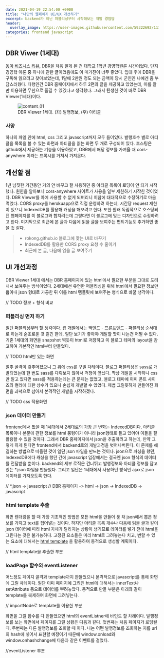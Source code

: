 ```yaml
---
date: 2021-04-19 22:54:00 +0900
title: "나만의 웹페이지 UI/UX 개선하기"
excerpt: backend가 아닌 퍼블리싱부터 시작해보는 개발 경험담
header:
  overlay_image: https://user-images.githubusercontent.com/59322692/111871299-873a2300-89cc-11eb-88a7-a7e3461803ad.jpeg
categories: frontend javascript
---
```


## DBR Viwer (1세대)
[동아 비즈니스 리뷰](https://dbr.donga.com/), DBR을 처음 알게 된 건 대학교 1학년 경영학원론 시간이었다. 단지 경영학 이론 중 하나에 관한
글이었음에도 이 매거진이 너무 좋았다. 입대 후에 DBR을 구독해 읽으려고 찾아보았는데, 1달에 2만원 정도 되는 금액이 당시 군인인 나에겐 좀 부담스러웠다.
다행인건 DBR 홈페이지에서 하루 2편의 글을 제공하고 있었는데, 이를 잘만 이용하면 무한으로 즐길 수 있겠다고 생각했다. 그래서 탄생한 것이 바로 DBR Viewer(1세대)이다.

<figure>
  <img src="https://user-images.githubusercontent.com/59322692/115415400-d8d70700-a231-11eb-8273-201a37d18f52.png"
       alt="content_01">
  <figcaption>DBR Viewer 1세대. (좌) 발행정보, (우) 아티클</figcaption>
</figure>

### 사양
하나의 파일 안에 html, css 그리고 javascript까지 모두 들어있다. 발행호수 별로 아티클을 목록을 볼 수 있는 화면과 아티클을 읽는 화면 두 개로 구성되어 있다.
호스팅은 github에서 제공하는 기능을 이용하였고, DBR에서 해당 정보를 가져올 때 cors-anywhere 이라는 프록시를 거쳐서 가져온다.

## 개선할 점
1년 남짓한 기간동안 거의 안 바꾸고 잘 사용하던 중 아티클 목록이 로딩이 안 되기 시작했다. 원인을 알아보니 cors-anywhere 사이트가 사용을 일부
제한하기 시작한 것이었다. DBR Viewer를 아예 사용할 수 없게 되버리니 이참에 대대적으로 수정하기로 마음먹었다.
CORS proxy를 herokuapp으로 직접 운영하려 하는데, 시간당 request 제한이 있으니 IndexedDB를 활용해 캐싱을 해보려고 한다.
또한 원래 독립적으로 호스팅되던 웹페이지를 이 블로그와 합치려는데 그렇다면 이 블로그에 맞는 디자인으로 수정하려고 한다.
미지막으로 최근에 본 글과 다음에 읽을 글을 보여주는 편의기능도 추가하면 좋을 것 같다.

> - rokong.github.io 블로그에 맞는 UI로 바꾸기
> - IndexedDB를 활용한 CORS proxy 요청 수 줄이기
> - 최근에 본 글, 다음에 읽을 글 보여주기

## 	UI 개선과정

DBR Viewer 1세대 에서는 DBR 홈페이지에 있는 html에서 필요한 부분을 그대로 도려내서 보여주는 방식이었다.
2세대에선 유연한 퍼블리싱을 위해 html에서 필요한 정보만 뽑아내 json 형태로 가공한 뒤 이를 html 템플릿에 보여주는 형식으로 바꿀 생각이다.

// TODO 정보 + 형식 비교

### 퍼블리싱 먼저 하기

일단 퍼블리싱부터 할 생각이다. 웹 개발에서는 백엔드 - 프론트엔드 - 퍼블리싱 순서대로 하는게 순조로운 것 같긴 한데, 일단 보기가 좋아야 개발할 맛이
나는건 어쩔 수 없다. 기존 1세대의 화면을 snapshot 찍듯이 html로 저장하고 이 블로그 테마의 layout을 참고하여 기본적인 html부터 만들었다.

// TODO html만 있는 화면

얼추 골격이 갖추어졌으니 그 위에 css를 꾸밀 차례이다. 블로그 퍼블리싱은 sass로 개발되었는데 한 번도 sass를 다뤄보지 않아서 걱정이 앞섰다.
막상 개발을 시작하니 css만 알고 있다면 sass를 적용하는데는 큰 문제는 없었고, 블로그 테마에 이미 폰트 사이즈와 컬러에 대한 상수가 있으니
손쉽게 개발할 수 있었다. 제법 그럴듯하게 만들어진 화면을 과녁으로 삼아서 본격적인 개발을 시작하겠다.

// TODO css 적용화면

### json 데이터 만들기

frontend에서 봤을 때 1세대에서 2세대로의 가장 큰 변화는 IndexedDB이다. 아티클 목록이나 본문에 관한 정보를 html 뭉텅이가 아니라
json형태로 들고 있어야 이들을 잘 활용할 수 있을 것이다. 그래서 DBR 홈페이지에서 json을 추출하려고 하는데, 만약 그렇게 하게 된다면 frontend에서
backend로의 개발과정을 벗어나버린다. 이 문제를 해결하는 방법으로 떠올린 것이 일단 json 파일을 만드는 것이다. json으로 파싱을 했던, IndexedDB에다
캐싱을 했던 간에 javascript 입장에서는 결국엔 json 형식의 데이터를 전달받을 뿐이다. backend의 세부 로직은 건너뛰고 발행정보와 아티클 정보를
담고 있는 *.json 파일을 만들었다. 그리고 일단은 1세대에서 사용하던 방식인 ajax로 json 데이터를 가져오도록 한다.

// *.json -> javascript
// DBR 홈페이지 -> html -> json -> IndexedDB -> javascript

### html template 추출

화면 렌더링을 할 때 가장 기초적인 방법은 모든 html을 만들어 둔 채 json에서 뽑은 정보를 가지고 text를 집어넣는 것이다. 하지만 아티클 목록 개수나
다음에 읽을 글과 같이 json 데이터에 따라 html 자체가 달라지는 상황이 생기므로 데이터를 넣기 전에 html을 그린다는 것은 불가능하다.
고정된 요소들은 미리 html로 그려놓는다 치고, 변할 수 있는 요소에 대해서는 [html template](https://developer.mozilla.org/ko/docs/Web/HTML/Element/template)
을 활용하여 동적으로 생성할 계획이다.

// html template을 추출한 부분

### loadPage 함수와 eventListener

어느정도 페이지 골격과 template까지 만들었으니 본격적으로 javascript를 통해 화면에 그릴 차례이다. 일단 이미 페이지에 그려진 html에 대해서는 
innerText나 setAttribute 등으로 데이터를 뿌려놓았다. 동적으로 만들 부분은 아래와 같이 template를 복제하여 화면에 그려넣는다.

// importNode로 template를 이용한 부분

화면을 그릴 함수를 다 만들었으면 html의 eventListner에 바인드 할 차례이다. 발행정보를 보는 화면에서 페이지를 그릴 상황은 다음과 같다.
첫번째는 처음 페이지가 로딩될 때, 두번째는 다른 발행정보를 조회할 때 이다. 나는 어떤 발행정보를 조회하는 지를 url의 hash에 넣어서 표현할 예정이기
때문에 window.onload와 window.onhashchange에 다음과 같은 이벤트를 걸었다.

//eventListener 부분

